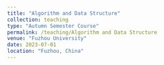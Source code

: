 ```yaml
---
title: "Algorithm and Data Structure"
collection: teaching
type: "Autumn Semester Course"
permalink: /teaching/Algorithm and Data Structure
venue: "Fuzhou University"
date: 2023-07-01
location: "Fuzhou, China"
---
```

